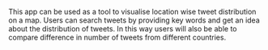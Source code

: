 This app can be used as a tool to visualise location wise tweet
distribution on a map. Users can search tweets by providing key
words and get an idea about the distribution of tweets. In this
way users will also be able to compare difference in number of
tweets from different countries.
